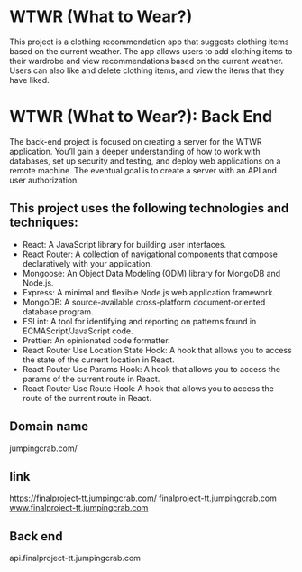 # WTWR (What to Wear?)

This project is a clothing recommendation app that suggests clothing items based on the current weather. The app allows users to add clothing items to their wardrobe and view recommendations based on the current weather. Users can also like and delete clothing items, and view the items that they have liked.

# WTWR (What to Wear?): Back End

The back-end project is focused on creating a server for the WTWR application. You’ll gain a deeper understanding of how to work with databases, set up security and testing, and deploy web applications on a remote machine. The eventual goal is to create a server with an API and user authorization.

## This project uses the following technologies and techniques:

- React: A JavaScript library for building user interfaces.
- React Router: A collection of navigational components that compose declaratively with your application.
- Mongoose: An Object Data Modeling (ODM) library for MongoDB and Node.js.
- Express: A minimal and flexible Node.js web application framework.
- MongoDB: A source-available cross-platform document-oriented database program.
- ESLint: A tool for identifying and reporting on patterns found in ECMAScript/JavaScript code.
- Prettier: An opinionated code formatter.
- React Router Use Location State Hook: A hook that allows you to access the state of the current location in React.
- React Router Use Params Hook: A hook that allows you to access the params of the current route in React.
- React Router Use Route Hook: A hook that allows you to access the route of the current route in React.

## Domain name

jumpingcrab.com/

## link

https://finalproject-tt.jumpingcrab.com/
finalproject-tt.jumpingcrab.com
www.finalproject-tt.jumpingcrab.com

## Back end

api.finalproject-tt.jumpingcrab.com
